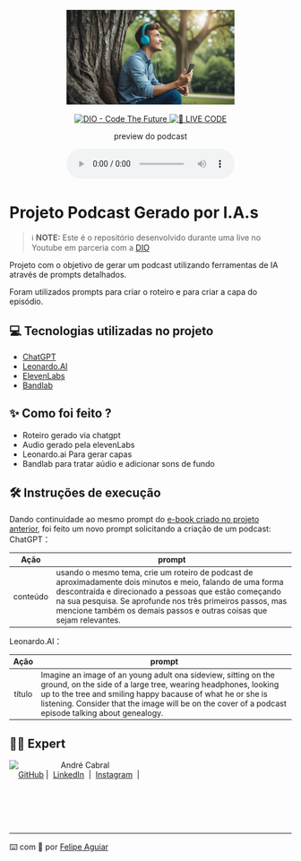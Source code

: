 <p align="center">
<img 
    src="./assets/capa.jpg"
    width="300"
/>
</p>

<p align="center">
<a href="https://dio.me/">
    <img 
        src="https://img.shields.io/badge/DIO-Code_The_Future-28DA77?logo=youtube" 
        alt="DIO - Code The Future">
</a>
<a href="https://dio.me/">
<img 
    src="https://img.shields.io/badge/🔴_LIVE_CODE-FF5E72" 
    alt="🔴 LIVE CODE">
</a>
</p>

<p align="center">
    preview do podcast
</p>

<div align="center">
    <audio src="\Podcast_Genealogia.mp3" controls title="Podcast editado"></audio>
</div>

# Projeto Podcast Gerado por I.A.s


 > ℹ️ **NOTE:** Este é o repositório desenvolvido durante uma live no Youtube em parceria com a [DIO](https://dio.me)

Projeto com o objetivo de gerar um podcast utilizando ferramentas de IA através de prompts detalhados.

Foram utilizados prompts para criar o roteiro e para criar a capa do episódio.

## 💻 Tecnologias utilizadas no projeto

- [ChatGPT](https://chat.openai.com/) 
- [Leonardo.AI](https://leonardo.ai/)
- [ElevenLabs](https://beta.elevenlabs.io/)
- [Bandlab](https://www.bandlab.com/)

## ✨ Como foi feito ?

- Roteiro gerado via chatgpt
- Audio gerado pela elevenLabs
- Leonardo.ai Para gerar capas
- Bandlab para tratar aúdio e adicionar sons de fundo


## 🛠️ Instruções de execução

Dando continuidade ao mesmo prompt do <a href="https://github.com/andrescabral85/criando_um_ebook_IA/"> e-book criado no projeto anterior</a>, foi feito um novo prompt solicitando a criação de um podcast: 
ChatGPT：

|   Ação   | prompt                                                                                                                                                                                                                                                                         |
| :------: | ------------------------------------------------------------------------------------------------------------------------------------------------------------------------------------------------------------------------------------------------------------------------------ |
|  conteúdo| usando o mesmo tema, crie um roteiro de podcast de aproximadamente dois minutos e meio, falando de uma forma descontraída e direcionado a pessoas que estão começando na sua pesquisa. Se aprofunde nos três primeiros passos, mas mencione também os demais passos e outras coisas que sejam relevantes.|



Leonardo.AI：

|  Ação  | prompt                                                                                 |
| :----: | -------------------------------------------------------------------------------------- |
| título | Imagine an image of an young adult ona sideview, sitting on the ground, on the side of a large tree, wearing headphones, looking up to the tree and smiling happy bacause of what he or she is listening. Consider that the image will be on the cover of a podcast episode talking about genealogy. |


## 👨‍💻 Expert

<p>
    <img 
      align=left 
      margin=10 
      width=80 
      src="https://avatars.githubusercontent.com/u/126682540?v=4"
    />
    <p>&nbsp&nbsp&nbspAndré Cabral<br>
    &nbsp&nbsp&nbsp
    <a href="https://github.com/andrescabral85">
    GitHub</a>&nbsp;|&nbsp;
    <a href="www.linkedin.com/in/
andre-s-cabral">LinkedIn</a>
&nbsp;|&nbsp;
    <a href="https://www.instagram.com/andrescabral85/">
    Instagram</a>
&nbsp;|&nbsp;</p>
</p>
<br/><br/>
<br/><br/>
<p>

---

⌨️ com 💜 por [Felipe Aguiar](https://github.com/felipeAguiarCode)
